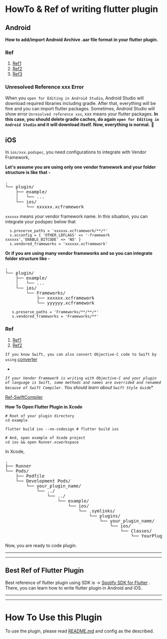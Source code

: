 # HowTo & Ref of writing flutter plugin

## Android

**How to add/import Android Archive .aar file format in your flutter plugin.**

### Ref

1. [Ref1](https://stackoverflow.com/a/70074787/19999522)
2. [Ref2](https://stackoverflow.com/a/63665094/19999522)
3. [Ref3](https://developer.android.com/build/dependencies#groovy)

### Unresolved Reference xxx Error

When you `open for Editing in Android Studio`, Android Studio will download required libraries
including gradle. After that, everything will be fine and you can import flutter packages.
Sometimes, Android Studio will show error `Unresolved reference xxx`, xxx means your flutter
packages. **In this case, you should delete gradle caches, do
again `open for Editing in Android Studio` and it will download itself. Now, everything is normal.**
🎯

## iOS

In `ios/xxx.podspec`, you need configurations to integrate with Vendor Framework,

**Let's assume you are using only one vendor framework and your folder structure is like that -**

<pre>
.
└── plugin/
    ├── example/
    │   └── ...
    └── ios/
        └── xxxxxx.xcframework
</pre>

`xxxxxx` means your vendor framework name.
In this situation, you can integrate your podspec below that

```podspec
  s.preserve_paths = 'xxxxxx.xcframework/**/*'
  s.xcconfig = { 'OTHER_LDFLAGS' => '-framework xxxxxx','ENABLE_BITCODE' => 'NO' }
  s.vendored_frameworks = 'xxxxxx.xcframework'
```

**Or if you are using many vendor frameworks and so you can integrate folder structure like -**

<pre>
.
└── plugin/
    ├── example/
    │   └── ...
    └── ios/
        └── Frameworks/
            ├── xxxxxx.xcframework
            └── yyyyyy.xcframework
</pre>

```podspec
   s.preserve_paths = 'Frameworks/**/**/*'
   s.vendored_frameworks = 'Frameworks/**'
```

### Ref

1. [Ref1](https://stackoverflow.com/a/70210039/19999522)
2. [Ref2](https://github.com/flutter/flutter/issues/51601)

`If you know Swift, you can also convert Objective-C code to Swift by using` [converter](https://okaxaki.github.io/objc2swift/demo.html)

*
*`If your Vendor Framework is writing with Objective-C and your plugin of language is Swift, some methods and names are overrided and renamed because of Swift Compiler.`
You should learn about `Swift Style Guide`**

[Ref-SwiftCompiler](https://stackoverflow.com/a/40164599/19999522)

**How To Open Flutter Plugin in Xcode**

```shell
# Root of your plugin directory
cd example

flutter build ios --no-codesign # flutter build ios

# And, open example of Xcode project
cd ios && open Runner.xcworkspace
```

In Xcode,
<pre>
.
├── Runner
└── Pods/
    ├── Podfile
    └── Development Pods/
        └── your_plugin_name/
            └── ../
                └── ../
                    └── example/
                        └── ios/
                            └── .symlinks/
                                └── plugins/
                                    └── your_plugin_name/
                                        └── ios/
                                            └── Classes/
                                                └── YourPlugin.swift
</pre>

Now, you are ready to code plugin.


<hr>

<hr>

## Best Ref of Flutter Plugin

Best reference of flutter plugin using SDK
is -> [Spotify SDK for Flutter](https://github.com/brim-borium/spotify_sdk) . There, you can learn
how to write flutter plugin in Android and iOS.


<hr>

<hr>

# How To Use this Plugin

To use the plugin, please read [README.md](README.md) and config as the described.

